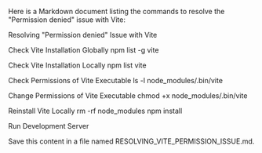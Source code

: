 Here is a Markdown document listing the commands to resolve the "Permission denied" issue with Vite:

Resolving "Permission denied" Issue with Vite

Check Vite Installation Globally
    npm list -g vite

Check Vite Installation Locally
    npm list vite
    
Check Permissions of Vite Executable
    ls -l node_modules/.bin/vite

Change Permissions of Vite Executable
    chmod +x node_modules/.bin/vite

Reinstall Vite Locally
    rm -rf node_modules
    npm install

Run Development Server

Save this content in a file named RESOLVING_VITE_PERMISSION_ISSUE.md.
